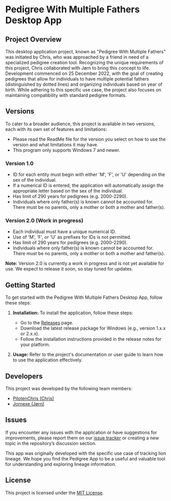 # Pedigree With Multiple Fathers Desktop App

## Project Overview

This desktop application project, known as "Pedigree With Multiple Fathers" was initiated by Chris, who was approached by a friend in need of a specialized pedigree creation tool. Recognizing the unique requirements of this project, Chris collaborated with Jørn to bring this concept to life. Development commenced on 25 December 2022, with the goal of creating pedigrees that allow for individuals to have multiple potential fathers (distinguished by dotted lines) and organizing individuals based on year of birth. While adhering to this specific use case, the project also focuses on maintaining compatibility with standard pedigree formats.

## Versions

To cater to a broader audience, this project is available in two versions, each with its own set of features and limitations:
- Please read the ReadMe file for the version you select on how to use the version and what limitations it may have.
- This program only supports Windows 7 and newer.

### Version 1.0

- ID for each entity must begin with either 'M', 'F', or 'U' depending on the sex of the individual.
- If a numerical ID is entered, the application will automatically assign the appropriate letter based on the sex of the individual.
- Has limit of 290 years for pedigrees (e.g. 2000-2290).
- Individuals where only father(s) is known cannot be accounted for. There must be no parents, only a mother or both a mother and father(s).

### Version 2.0 (Work in progress)

- Each individual must have a unique numerical ID.
- Use of 'M', 'F', or 'U' as prefixes for IDs is not permitted.
- Has limit of 290 years for pedigrees (e.g. 2000-2290).
- Individuals where only father(s) is known cannot be accounted for. There must be no parents, only a mother or both a mother and father(s).

**Note:** Version 2.0 is currently a work in progress and is not yet available for use. We expect to release it soon, so stay tuned for updates.

## Getting Started

To get started with the Pedigree With Multiple Fathers Desktop App, follow these steps:

1. **Installation:** To install the application, follow these steps:

   - Go to the [Releases](https://github.com/PilotenChris/Pedigree-With-Multiple-Fathers/releases) page.
   - Download the latest release package for Windows (e.g., version 1.x.x or 2.x.x).
   - Follow the installation instructions provided in the release notes for your platform.

2. **Usage:** Refer to the project's documentation or user guide to learn how to use the application effectively.

## Developers

This project was developed by the following team members:

- [PilotenChris (Chris)](https://github.com/PilotenChris)
- [Jornexe (Jørn)](https://github.com/Jornexe)

## Issues

If you encounter any issues with the application or have suggestions for improvements, please report them on our [issue tracker](https://github.com/PilotenChris/Pedigree-With-Multiple-Fathers/issues) or creating a new topic in the repository’s discussion section.

This app was originally developed with the specific use case of tracking lion lineage. We hope you find the Pedigree App to be a useful and valuable tool for understanding and exploring lineage information.

## License

This project is licensed under the [MIT License](LICENSE).

